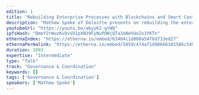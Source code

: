 ```yaml
---
edition: 1
title: "Rebuilding Enterprise Processes with Blockchains and Smart Contracts"
description: "Mathew Spoke of Deloitte presents on rebuilding the enterprise process with blockchains and smart contracts."
youtubeUrl: "https://youtu.be/abyyK2-gtWQ"
ipfsHash: "QmeY2rWuzKvQvVU1pXN39FyNuPUWjQTa3oNehUoZx3YKTn"
ethernaIndex: "https://etherna.io/embed/63484c1d080a54f6d733ed27"
ethernaPermalink: "https://etherna.io/embed/5859c474af1d98666101586c549ea8db5c3092489c181b32e877d733d73f5dc8"
duration: 1093
expertise: "Intermediate"
type: "Talk"
track: "Governance & Coordination"
keywords: []
tags: ['Governance & Coordination']
speakers: ['Mathew Spoke']
---
```


